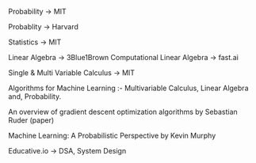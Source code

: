 Probability -> MIT 

Probablity -> Harvard

Statistics -> MIT 

Linear Algebra -> 3Blue1Brown
Computational Linear Algebra -> fast.ai 


Single & Multi Variable Calculus -> MIT 

Algorithms for Machine Learning :- Multivariable Calculus, Linear Algebra and, Probability.

An overview of gradient descent optimization algorithms by Sebastian Ruder (paper)

Machine Learning: A Probabilistic Perspective by Kevin Murphy

Educative.io -> DSA, System Design
